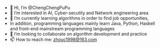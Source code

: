 - 👋 Hi, I’m @ChengChengPuPu
- 👀 I’m interested in AI, Cyber-secutity and Network engineering area
- 🌱 I’m currently learning algorithms in order to find job opportunities, 
- In addition, programming languages mainly learn Java, Python, Haskell and front-end mainstream programming languages
- 💞️ I’m looking to collaborate on algorithm development and practice
- 📫 How to reach me: zhouc1998@163.com

<!---
ChengChengPuPu/ChengChengPuPu is a ✨ special ✨ repository because its `README.md` (this file) appears on your GitHub profile.
You can click the Preview link to take a look at your changes.
--->
